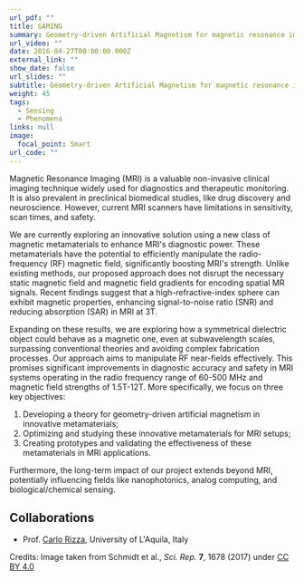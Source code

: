 ```yaml
---
url_pdf: ""
title: GAMING
summary: Geometry-driven Artificial Magnetism for magnetic resonance imagING
url_video: ""
date: 2016-04-27T00:00:00.000Z
external_link: ""
show_date: false
url_slides: ""
subtitle: Geometry-driven Artificial Magnetism for magnetic resonance imagING
weight: 45
tags:
  - Sensing
  - Phenomena
links: null
image:
  focal_point: Smart
url_code: ""
---
```


Magnetic Resonance Imaging (MRI) is a valuable non-invasive clinical imaging technique widely used for diagnostics and therapeutic monitoring. It is also prevalent in preclinical biomedical studies, like drug discovery and neuroscience. However, current MRI scanners have limitations in sensitivity, scan times, and safety.

We are currently exploring an innovative solution using a new class of magnetic metamaterials to enhance MRI's diagnostic power.
These metamaterials have the potential to efficiently manipulate the radio-frequency (RF) magnetic field, significantly boosting MRI's strength. Unlike existing methods, our proposed approach does not disrupt the necessary static magnetic field and magnetic field gradients for encoding spatial MR signals. Recent findings suggest that a high-refractive-index sphere can exhibit magnetic properties, enhancing signal-to-noise ratio (SNR) and reducing absorption (SAR) in MRI at 3T.

Expanding on these results, we are exploring how a symmetrical dielectric object could behave as a magnetic one, even at subwavelength scales, surpassing conventional theories and avoiding complex fabrication processes. Our approach aims to manipulate RF near-fields effectively. This promises significant improvements in diagnostic accuracy and safety in MRI systems operating in the radio frequency range of 60-500 MHz and magnetic field strengths of 1.5T-12T. More specifically, we focus on three key objectives:
1. Developing a theory for geometry-driven artificial magnetism in innovative metamaterials;
2. Optimizing and studying these innovative metamaterials for MRI setups;
3. Creating prototypes and validating the effectiveness of these metamaterials in MRI applications.

Furthermore, the long-term impact of our project extends beyond MRI, potentially influencing fields like nanophotonics, analog computing, and biological/chemical sensing.


## Collaborations

* Prof. [Carlo Rizza](https://sites.google.com/site/rizzacarlo81/), University of L'Aquila, Italy

Credits: Image taken from Schmidt et al., *Sci. Rep.* **7**, 1678 (2017) under [CC BY 4.0](https://creativecommons.org/licenses/by/4.0/)


